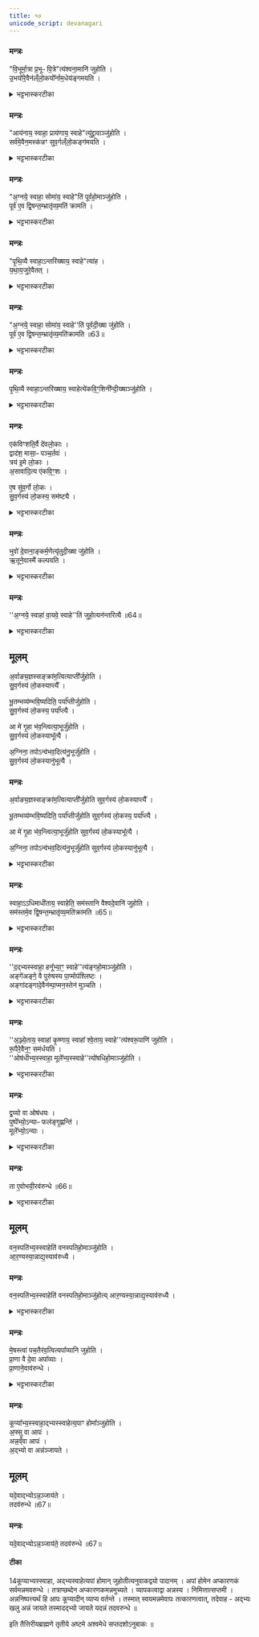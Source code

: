 ```yaml
---
title: १७
unicode_script: devanagari
---
```


### मन्त्रः
"वि॒भूर्मा॒त्रा प्र॒भूᳶ पि॒त्रे"त्य॑श्वना॒मानि॑ जुहोति ।  
उ॒भयो॑रे॒वैन॑ल्ँलो॒कयो᳚र्नाम॒धेय॑ङ्गमयति ।  

<details><summary>भट्टभास्करटीका</summary>

1विभूर्मात्रेत्यादि ॥

अत्राश्वमेधप्रभवप्रयुक्तप्रयोक्ष्यमाणाखिलकर्ममन्त्रैः ।  
अन्नाहुतीर्ये विदधत्यथैषां मन्त्रानुपूर्वीं विदधात्यनेन ।  
संख्याहुतीस्तास्सकृदेव हुत्वा परार्धपर्यन्तमथ क्रमेण ।  
हुत्वाऽश्वनामप्रभृतीनि रात्रेः शेषोऽथ संख्याहुतिभिस्समाप्यः ॥   

विभूर्मात्रेत्याद्या होमाः अश्वनामाख्याः अश्वनाम्नः स्तुतिरूपत्वात् तेषां होमाः । 'इयं वै माता । असौ पिता' इति द्यावापृथिव्योः एनं यजमानं नामधेयं गमयति प्रापयति प्रशस्तनामधेयवन्तं करोति अश्ववनाम्नां होमेन । यद्वा - यत्रास्य नाम प्रथितं तत्रैत गमयति यत्रायं गच्छति तत्रास्य प्रशस्तं नाम गमयति ॥
</details>

### मन्त्रः
"आय॑नाय॒ स्वाहा॒ प्राय॑णाय॒ स्वाहे"त्यु॑द्द्रा॒वाञ्जु॑होति ।  
सर्व॑मे॒वैन॒मस्क॑न्नꣳ सुव॒र्गल्ँलो॒कङ्ग॑मयति ।  
<details><summary>भट्टभास्करटीका</summary>

2उद्द्रावानिति ॥ छत्रिन्यायेन उद्द्रावशब्दयोगात् । एनं यजमानं अस्कन्नं कदाचिदपि अप्रच्युतं स्वर्गं गमयति उद्द्रवणस्वभावत्वात् । अत एव तेन समुदायलक्षणा ॥
</details>

### मन्त्रः
"अ॒ग्नये॒ स्वाहा॒ सोमा॑य॒ स्वाहे"ति॑ पूर्वहो॒माञ्जु॑होति ।  
पूर्व॑ ए॒व द्वि॒षन्त॒म्भ्रातृ॑व्य॒मति॑ क्रामति ।  

<details><summary>भट्टभास्करटीका</summary>

3पूर्वहोमानिति ॥ अश्वहोमापेक्षं पूर्वत्वम् । तेषां होमात्प्रथममेव द्विषन्तमतिक्रामति प्रथमभावित्वात् ॥
</details>

### मन्त्रः
"पृ॒थि॒व्यै स्वाहा॒ऽन्तरि॑ख्षाय॒ स्वाहे"त्या॑ह ।  
य॒था॒य॒जुरे॒वैतत् ।  

<details><summary>भट्टभास्करटीका</summary>

4यथायजुरिति । यथामन्त्रं तद्देवताहोमफलं लभत एव ॥
</details>

### मन्त्रः
"अ॒ग्नये॒ स्वाहा॒ सोमा॑य॒ स्वाहे''ति॑ पूर्वदी॒ख्षा जु॑होति ।  
पूर्व॑ ए॒व द्वि॒षन्त॒म्भ्रातृ॑व्य॒मति॑क्रामति ॥63॥  
<details><summary>भट्टभास्करटीका</summary>

5पूर्वदीक्षा इति ॥ पूर्वकालभाविनो दीक्षाख्या होमाः ॥
</details>

### मन्त्रः
पृ॒थि॒व्यै स्वाहा॒ऽन्तरि॑ख्षाय॒ स्वाहेत्ये॑कवि॒ꣳ॒शिनी᳚न्दी॒ख्षाञ्जु॑होति ।  

<details><summary>भट्टभास्करटीका</summary>

6एकविंशिनीमिति । । एकविंशतिमन्त्रपरिमाणा । 'विंशतेश्च' इति डिनिः ।
</details>

### मन्त्रः
एक॑विꣳशति॒र्वै दे॑वलो॒काः ।  
द्वाद॑श॒ मासा॒ᳶ पञ्च॒र्तवः॑ ।  
त्रय॑ इ॒मे लो॒काः ।  
अ॒सावा॑दि॒त्य ए॑कवि॒ꣳ॒शः ।

ए॒ष सु॑व॒र्गो लो॒कः ।  
सु॒व॒र्गस्य॑ लो॒कस्य॒ सम॑ष्ट्यै ।  

<details><summary>भट्टभास्करटीका</summary>

एकविंशतिर्वा इत्यादि । गतम् ॥
</details>

### मन्त्रः
भुवो॑ दे॒वाना॒ङ्कर्म॒णेत्यृ॑तुदी॒ख्षा जु॑होति ।  
ऋ॒तूने॒वास्मै॑ कल्पयति ।  

<details><summary>भट्टभास्करटीका</summary>

7ऋतुदीक्षा ऋतुशब्दवद्भी मन्त्रैः साध्याः । कल्पयति यथायथं प्रवर्तयति ॥
</details>

### मन्त्रः
''अ॒ग्नये॒ स्वाहा॑ वा॒यवे॒ स्वाहे''ति॑ जुहो॒त्यन॑न्तरित्यै ॥64॥  

<details><summary>भट्टभास्करटीका</summary>

8अनन्तरित्यै अनन्तर्हितत्वाय यजमानस्य 'प्रजापतिरसि' इति तद्भावेन सर्वेषु कालेषु ख्यातत्वात् ॥
</details>

## मूलम् 
अ॒र्वाङ्य॒ज्ञस्सङ्क्रा॑म॒त्वित्याप्ती᳚र्जुहोति ।  
सु॒व॒र्गस्य॑ लो॒कस्याप्त्यै᳚ ।  


भू॒तम्भव्य॑म्भवि॒ष्यदिति॒ पर्या᳚प्तीर्जुहोति ।  
सु॒व॒र्गस्य॑ लो॒कस्य॒ पर्या᳚प्त्यै ।  


आ मे॑ गृ॒हा भ॑व॒न्त्वित्या॒भूर्जु॑होति ।  
सु॒व॒र्गस्य॑ लो॒कस्याभू᳚त्यै ।  

अ॒ग्निना॒ तपोऽन्व॑भव॒दित्य॑नु॒भूर्जु॑होति ।  
सु॒व॒र्गस्य॑ लो॒कस्यानु॑भूत्यै ।  
### मन्त्रः
अ॒र्वाङ्य॒ज्ञस्सङ्क्रा॑म॒त्वित्याप्ती᳚र्जुहोति सुव॒र्गस्य॑ लो॒कस्याप्त्यै᳚ ।  


भू॒तम्भव्य॑म्भवि॒ष्यदिति॒ पर्या᳚प्तीर्जुहोति सुव॒र्गस्य॑ लो॒कस्य॒ पर्या᳚प्त्यै ।  


आ मे॑ गृ॒हा भ॑व॒न्त्वित्या॒भूर्जु॑होति सुव॒र्गस्य॑ लो॒कस्याभू᳚त्यै ।  

अ॒ग्निना॒ तपोऽन्व॑भव॒दित्य॑नु॒भूर्जु॑होति सुव॒र्गस्य॑ लो॒कस्यानु॑भूत्यै ।  


<details><summary>भट्टभास्करटीका</summary>

9आप्तयः सर्वाप्तिसाधनत्वात् । पर्याप्तयः पर्याप्तविभूतिसाधनत्वात् । आभुवः 'गृहादीनामाभिमुख्येन भवनहेतुत्वात् । अनुभुवः तपःप्रभृतीनामनुभवसाधनत्वात् ।  
</details>

### मन्त्रः

स्वाहा॒ऽऽधिमाधी॑ताय॒ स्वाहेति॒ सम॑स्तानि वैश्वदे॒वानि॑ जुहोति ।  
सम॑स्तमे॒व द्वि॒षन्त॒म्भ्रातृ॑व्य॒मति॑क्रामति ॥65॥  
<details><summary>भट्टभास्करटीका</summary>

वैश्वदेवानि प्रजापत्यादि- विश्वदेवाराधनत्वात् । समस्तग्रहणं दीक्षाहुत्यादिष्वंशेन विनियोगात् ॥
</details>

### मन्त्रः
''द॒द्भ्यस्स्वाहा॒ हनू᳚भ्या॒ꣳ॒ स्वाहे''त्य॑ङ्गहो॒माञ्जु॑होति ।  
अङ्गे॑अङ्गे॒ वै पुरु॑षस्य पा॒प्मोप॑श्लिष्टः ।  
अङ्गा॑दङ्गादे॒वैन॑म्पा॒प्मन॒स्तेन॑ मुञ्चति ।
<details><summary>भट्टभास्करटीका</summary>

10अग्नेअङ्गे सर्वस्मिन्नङ्गे । सर्वाङ्गहोमात् सर्वाङ्गप्रभवात् पापान्मुक्तो भवति यजमानः ॥
</details>

### मन्त्रः
''अ॒ञ्ज्ये॒ताय॒ स्वाहा॑ कृ॒ष्णाय॒ स्वाहा᳚ श्वे॒ताय॒ स्वाहे''त्य॑श्वरू॒पाणि॑ जुहोति ।  
रू॒पैरे॒वैन॒ꣳ॒ सम॑र्धयति ।  
''ओष॑धीभ्य॒स्स्वाहा॒ मूले᳚भ्य॒स्स्वाहे''त्यो॑षधिहो॒माञ्जु॑होति ।  

<details><summary>भट्टभास्करटीका</summary>

11 'अञ्ज्येताय स्वाहा, कृष्णाय स्वाहा श्वेतायस्वाहा' इत्यनुवाकद्वयस्य प्रतीकग्रहणगम् ।  
</details>

### मन्त्रः
द्व॒य्यो वा ओष॑धयः ।  
पुष्पे᳚भ्यो॒ऽन्याᳶ फल॑ङ्गृ॒ह्णन्ति॑ ।  
मूले᳚भ्यो॒ऽन्याः ।  

<details><summary>भट्टभास्करटीका</summary>

गृह्णन्तीति । 'एकान्याभ्याम्' इति निघाताभावः ।  
</details>

### मन्त्रः
ता ए॒वोभयी॒रव॑रुन्धे ॥66॥  

<details><summary>भट्टभास्करटीका</summary>

ता एवेति । द्विप्रकारौषध्युपादानात् ॥
</details>

## मूलम् 
वन॒स्पति॑भ्य॒स्स्वाहेति॑ वनस्पतिहो॒माञ्जु॑होति ।  
आ॒र॒ण्यस्या॒न्नाद्य॒स्याव॑रुध्यै ।  

### मन्त्रः
वन॒स्पति॑भ्य॒स्स्वाहेति॑ वनस्पतिहो॒माञ्जु॑होत्य् आर॒ण्यस्या॒न्नाद्य॒स्याव॑रुध्यै ।  

<details><summary>भट्टभास्करटीका</summary>

12आरण्यस्येति ॥ वनानां पतयो वनस्पतयः इति तेषामरण्यप्रभवत्वात् ॥
</details>

### मन्त्रः
मे॒षस्त्वा॑ पच॒तैर॑व॒त्वित्यपा᳚व्यानि जुहोति ।  
प्रा॒णा वै दे॒वा अपा᳚व्याः ।  
प्रा॒णाने॒वाव॑रुन्धे ।  

<details><summary>भट्टभास्करटीका</summary>

13अपाव्यानीति ॥ सर्वस्य पावनत्वात् । स्वयं केनचिदपाव्या मेषादयः तत्प्रतिपादकत्वात् मन्राणामपाव्यत्वात् तदवरोधः ॥
</details>

### मन्त्रः
कूप्या᳚भ्य॒स्स्वाहा॒द्भ्यस्स्वाहेत्य॒पाꣳ होमा᳚ञ्जुहोति ।  
अ॒फ्सु वा आपः॑ ।  
अन्न॒व्ँवा आपः॑ ।  
अ॒द्भ्यो वा अन्न॑ञ्जायते ।  
## मूलम् 

यदे॒वाद्भ्योऽन्न॒ञ्जाय॑ते ।  
तदव॑रुन्धे ॥67॥  
### मन्त्रः
यदे॒वाद्भ्योऽन्न॒ञ्जाय॑ते॒ तदव॑रुन्धे ॥67॥  

#### टीका

14कूप्याभ्यस्स्वाहा, अद्भ्यस्वाहेत्यपां होमान् जुहोतीत्यनुवाकद्वयो पादानम् । अपां होमेन अप्कारणकं सर्वमन्नमवरुन्धे । तत्राप्छब्देन अप्कारणकमन्नमुच्यते । व्यापकत्वाद्वा अन्नस्य । निमित्तात्सप्तमी । अन्ननिष्पत्त्यर्थं हि आपः कूप्यादीन् व्याप्य वर्तन्ते । तस्मात् स्वयमन्नमेवापः तत्कारणत्वात्, तदेवाह - अद्भ्यः खलु अन्नं जायते तस्मादद्भ्यो जायते यदन्नं तदवरुन्धे ॥



इति तैत्तिरीयब्राह्मणे तृतीये अष्टमे अश्वमेधे सप्तदशोऽनुबाकः ॥  
